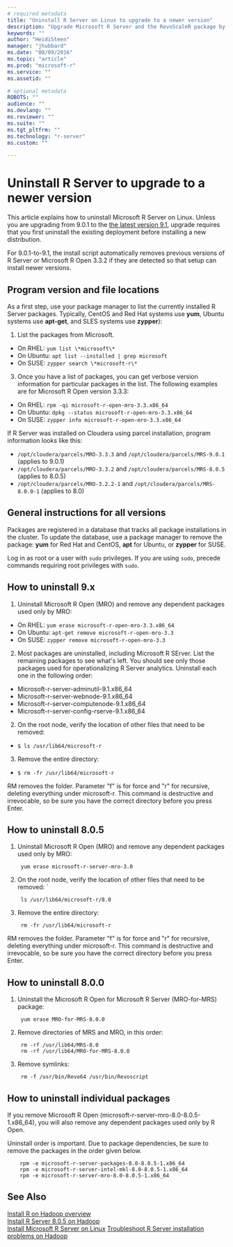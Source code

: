 ```yaml
---
# required metadata
title: "Uninstall R Server on Linux to upgrade to a newer version"
description: "Upgrade Microsoft R Server and the RevoScaleR package by uninstalling the existing version and installing a newer version."
keywords: ""
author: "HeidiSteen"
manager: "jhubbard"
ms.date: "08/09/2016"
ms.topic: "article"
ms.prod: "microsoft-r"
ms.service: ""
ms.assetid: ""

# optional metadata
ROBOTS: ""
audience: ""
ms.devlang: ""
ms.reviewer: ""
ms.suite: ""
ms.tgt_pltfrm: ""
ms.technology: "r-server"
ms.custom: ""

---
```

# Uninstall R Server to upgrade to a newer version

This article explains how to uninstall Microsoft R Server on Linux. Unless you are upgrading from 9.0.1 to the [the latest version 9.1](rserver-install-linux-server.md), upgrade requires that you first uninstall the existing deployment before installing a new distribution.

For 9.0.1-to-9.1, the install script automatically removes previous versions of R Server or Microsoft R Open 3.3.2 if they are detected so that setup can install newer versions.

## Program version and file locations

As a first step, use your package manager to list the currently installed R Server packages. Typically, CentOS and Red Hat systems use **yum**, Ubuntu systems use **apt-get**, and SLES systems use **zypper**):

1. List the packages from Microsoft.

  + On RHEL: `yum list \*microsoft\*`   
  + On Ubuntu: `apt list --installed | grep microsoft`  
  + On SUSE: `zypper search \*microsoft-r\*`    

3. Once you have a list of packages, you can get verbose version information for particular packages in the list. The following examples are for Microsoft R Open version 3.3.3:

  + On RHEL: `rpm -qi microsoft-r-open-mro-3.3.x86_64`   
  + On Ubuntu: `dpkg --status microsoft-r-open-mro-3.3.x86_64` 
  + On SUSE: `zypper info microsoft-r-open-mro-3.3.x86_64`     

If R Server was installed on Cloudera using parcel installation, program information looks like this:

- `/opt/cloudera/parcels/MRO-3.3.3` and `/opt/cloudera/parcels/MRS-9.0.1` (applies to 9.0.1)    
- `/opt/cloudera/parcels/MRO-3.3.2` and `/opt/cloudera/parcels/MRS-8.0.5` (applies to 8.0.5)    
- `/opt/cloudera/parcels/MRO-3.2.2-1` and `/opt/cloudera/parcels/MRS-8.0.0-1` (applies to 8.0)  

## General instructions for all versions

Packages are registered in a database that tracks all package installations in the cluster. To update the database, use a package manager to remove the package: **yum** for Red Hat and CentOS, **apt** for Ubuntu, or **zypper** for SUSE.

Log in as root or a user with `sudo` privileges. If you are using `sudo`, precede commands requiring root privileges with `sudo`.

## How to uninstall 9.x

1. Uninstall Microsoft R Open (MRO) and remove any dependent packages used only by MRO:

  + On RHEL: `yum erase microsoft-r-open-mro-3.3.x86_64`     
  + On Ubuntu: `apt-get remove microsoft-r-open-mro-3.3`  
  + On SUSE: `zypper remove microsoft-r-open-mro-3.3`    

2. Most packages are uninstalled, including Microsoft R SErver. List the remaining packages to see what's left. You should see only those packages used for operationalizing R Server analytics. Uninstall each one in the following order:

  + Microsoft-r-server-adminutil-9.1.x86_64
  + Microsoft-r-server-webnode-9.1.x86_64
  + Microsoft-r-server-computenode-9.1.x86_64
  + Microsoft-r-server-config-rserve-9.1.x86_64

2. On the root node, verify the location of other files that need to be removed:

  + `$ ls /usr/lib64/microsoft-r`

3. Remove the entire directory:

  + `$ rm -fr /usr/lib64/microsoft-r`

RM removes the folder. Parameter "f" is for force and "r" for recursive, deleting everything under microsoft-r. This command is destructive and irrevocable, so be sure you have the correct directory before you press Enter.

## How to uninstall 8.0.5

1. Uninstall Microsoft R Open (MRO) and remove any dependent packages used only by MRO:

        yum erase microsoft-r-server-mro-3.0

2. On the root node, verify the location of other files that need to be removed: `

        ls /usr/lib64/microsoft-r/8.0

3. Remove the entire directory:

        rm -fr /usr/lib64/microsoft-r

RM removes the folder. Parameter "f" is for force and "r" for recursive, deleting everything under microsoft-r. This command is destructive and irrevocable, so be sure you have the correct directory before you press Enter.

## How to uninstall 8.0.0

1. Uninstall the Microsoft R Open for Microsoft R Server (MRO-for-MRS) package:

        yum erase MRO-for-MRS-8.0.0

2. Remove directories of MRS and MRO, in this order:

        rm -rf /usr/lib64/MRS-8.0       
        rm -rf /usr/lib64/MRO-for-MRS-8.0.0     

3. Remove symlinks:

        rm -f /usr/bin/Revo64 /usr/bin/Revoscript


## How to uninstall individual packages

If you remove Microsoft R Open (microsoft-r-server-mro-8.0-8.0.5-1.x86_64), you will also remove any dependent packages used only by R Open.

Uninstall order is important. Due to package dependencies, be sure to remove the packages in the order given below.

        rpm -e microsoft-r-server-packages-8.0-8.0.5-1.x86_64   
        rpm -e microsoft-r-server-intel-mkl-8.0-8.0.5-1.x86_64  
        rpm -e microsoft-r-server-mro-8.0-8.0.5-1.x86_64        

## See Also

 [Install R on Hadoop overview](rserver-install-hadoop.md)      
 [Install R Server 8.0.5 on Hadoop](rserver-install-hadoop-805.md)      
 [Install Microsoft R Server on Linux](rserver-install-linux-server.md) 
 [Troubleshoot R Server installation problems on Hadoop](rserver-install-hadoop-troubleshoot.md)
